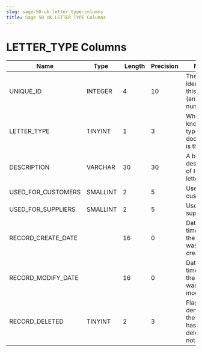 ```yaml
---
slug: sage-50-uk-letter_type-columns
title: Sage 50 UK LETTER_TYPE Columns
---
```

# LETTER_TYPE Columns

| Name | Type  |  Length | Precision  |  Notes  | Example |
| --- | --- | --- | --- | --- | --- |
| UNIQUE_ID | INTEGER | 4 | 10 | The unique identifier of this record (an internal number) | 10 |
| LETTER_TYPE | TINYINT | 1 | 3 | Which known type of document is this? | 1 |
| DESCRIPTION | VARCHAR | 30 | 30 | A brief description of this letter type | Reminder |
| USED_FOR_CUSTOMERS | SMALLINT | 2 | 5 | Used for customers? | 1 |
| USED_FOR_SUPPLIERS | SMALLINT | 2 | 5 | Used for suppliers | 0 |
| RECORD_CREATE_DATE |  | 16 | 0 | Date and time when the record was created. | 27/04/2010 17:16:58 |
| RECORD_MODIFY_DATE |  | 16 | 0 | Date and time when the record was modified. | 04/08/2017 14:18:54 |
| RECORD_DELETED | TINYINT | 2 | 3 | Flag denoting if the record has been deleted or not. | 0 |
